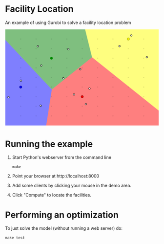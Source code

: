 # Facility Location
An example of using Gurobi to solve a facility location problem

![](screenshot.png?raw=true)

# Running the example

1. Start Python's webserver from the command line
    ```
    make
    ```

2. Point your browser at http://localhost:8000

3. Add some clients by clicking your mouse in the demo area.

4. Click "Compute" to locate the facilities.

# Performing an optimization

To just solve the model (without running a web server) do:

```
make test
```

